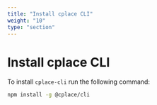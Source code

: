 ```yaml
---
title: "Install cplace CLI"
weight: "10"
type: "section"
---
```


# Install cplace CLI

To install `cplace-cli` run the following command:

```bash
npm install -g @cplace/cli
```
